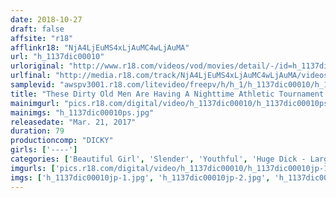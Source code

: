 ```yaml
---
date: 2018-10-27
draft: false
affsite: "r18"
afflinkr18: "NjA4LjEuMS4xLjAuMC4wLjAuMA"
url: "h_1137dic00010"
urloriginal: "http://www.r18.com/videos/vod/movies/detail/-/id=h_1137dic00010"
urlfinal: "http://media.r18.com/track/NjA4LjEuMS4xLjAuMC4wLjAuMA/videos/vod/movies/detail/-/id=h_1137dic00010"
samplevid: "awspv3001.r18.com/litevideo/freepv/h/h_1/h_1137dic00010/h_1137dic00010_dmb_w.mp4"
title: "These Dirty Old Men Are Having A Nighttime Athletic Tournament 2 These Early Retirees Are Taking Their Retirement Money And Filming An AV They Get To Film, Star, And Sell This Production, A Dream Cum True"
mainimgurl: "pics.r18.com/digital/video/h_1137dic00010/h_1137dic00010ps.jpg"
mainimgs: "h_1137dic00010ps.jpg"
releasedate: "Mar. 21, 2017"
duration: 79
productioncomp: "DICKY"
girls: ['----']
categories: ['Beautiful Girl', 'Slender', 'Youthful', 'Huge Dick - Large Dick', 'Gonzo', 'Hi-Def']
imgurls: ['pics.r18.com/digital/video/h_1137dic00010/h_1137dic00010jp-1.jpg', 'pics.r18.com/digital/video/h_1137dic00010/h_1137dic00010jp-2.jpg', 'pics.r18.com/digital/video/h_1137dic00010/h_1137dic00010jp-3.jpg', 'pics.r18.com/digital/video/h_1137dic00010/h_1137dic00010jp-4.jpg', 'pics.r18.com/digital/video/h_1137dic00010/h_1137dic00010jp-5.jpg', 'pics.r18.com/digital/video/h_1137dic00010/h_1137dic00010jp-6.jpg', 'pics.r18.com/digital/video/h_1137dic00010/h_1137dic00010jp-7.jpg', 'pics.r18.com/digital/video/h_1137dic00010/h_1137dic00010jp-8.jpg', 'pics.r18.com/digital/video/h_1137dic00010/h_1137dic00010jp-9.jpg', 'pics.r18.com/digital/video/h_1137dic00010/h_1137dic00010jp-10.jpg', 'pics.r18.com/digital/video/h_1137dic00010/h_1137dic00010jp-11.jpg', 'pics.r18.com/digital/video/h_1137dic00010/h_1137dic00010jp-12.jpg', 'pics.r18.com/digital/video/h_1137dic00010/h_1137dic00010jp-13.jpg', 'pics.r18.com/digital/video/h_1137dic00010/h_1137dic00010jp-14.jpg', 'pics.r18.com/digital/video/h_1137dic00010/h_1137dic00010jp-15.jpg', 'pics.r18.com/digital/video/h_1137dic00010/h_1137dic00010jp-16.jpg', 'pics.r18.com/digital/video/h_1137dic00010/h_1137dic00010jp-17.jpg', 'pics.r18.com/digital/video/h_1137dic00010/h_1137dic00010jp-18.jpg', 'pics.r18.com/digital/video/h_1137dic00010/h_1137dic00010jp-19.jpg', 'pics.r18.com/digital/video/h_1137dic00010/h_1137dic00010jp-20.jpg']
imgs: ['h_1137dic00010jp-1.jpg', 'h_1137dic00010jp-2.jpg', 'h_1137dic00010jp-3.jpg', 'h_1137dic00010jp-4.jpg', 'h_1137dic00010jp-5.jpg', 'h_1137dic00010jp-6.jpg', 'h_1137dic00010jp-7.jpg', 'h_1137dic00010jp-8.jpg', 'h_1137dic00010jp-9.jpg', 'h_1137dic00010jp-10.jpg', 'h_1137dic00010jp-11.jpg', 'h_1137dic00010jp-12.jpg', 'h_1137dic00010jp-13.jpg', 'h_1137dic00010jp-14.jpg', 'h_1137dic00010jp-15.jpg', 'h_1137dic00010jp-16.jpg', 'h_1137dic00010jp-17.jpg', 'h_1137dic00010jp-18.jpg', 'h_1137dic00010jp-19.jpg', 'h_1137dic00010jp-20.jpg']
---
```

